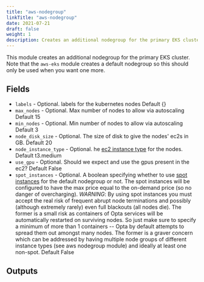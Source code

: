```yaml
---
title: "aws-nodegroup"
linkTitle: "aws-nodegroup"
date: 2021-07-21
draft: false
weight: 1
description: Creates an additional nodegroup for the primary EKS cluster.
---
```


This module creates an additional nodegroup for the primary EKS cluster. Note that the
`aws-eks` module creates a default nodegroup so this should only be used when
you want one more.


## Fields

- `labels` - Optional. labels for the kubernetes nodes Default {}
- `max_nodes` - Optional. Max number of nodes to allow via autoscaling Default 15
- `min_nodes` - Optional. Min number of nodes to allow via autoscaling Default 3
- `node_disk_size` - Optional. The size of disk to give the nodes' ec2s in GB. Default 20
- `node_instance_type` - Optional. he [ec2 instance type](https://aws.amazon.com/ec2/instance-types/) for the nodes. Default t3.medium
- `use_gpu` - Optional. Should we expect and use the gpus present in the ec2? Default False
- `spot_instances` - Optional. A boolean specifying whether to use [spot instances](https://aws.amazon.com/ec2/spot/)
for the default nodegroup or not. The spot instances will be configured to have the max price equal to the on-demand
price (so no danger of overcharging). _WARNING_: By using spot instances you must accept the real risk of frequent abrupt
node terminations and possibly (although extremely rarely) even full blackouts (all nodes die). The former is a small
risk as containers of Opta services will be automatically restarted on surviving nodes. So just make sure to specify
a minimum of more than 1 containers -- Opta by default attempts to spread them out amongst many nodes. The former
is a graver concern which can be addressed by having multiple node groups of different instance types (see aws
nodegroup module) and ideally at least one non-spot.
 Default False

## Outputs

